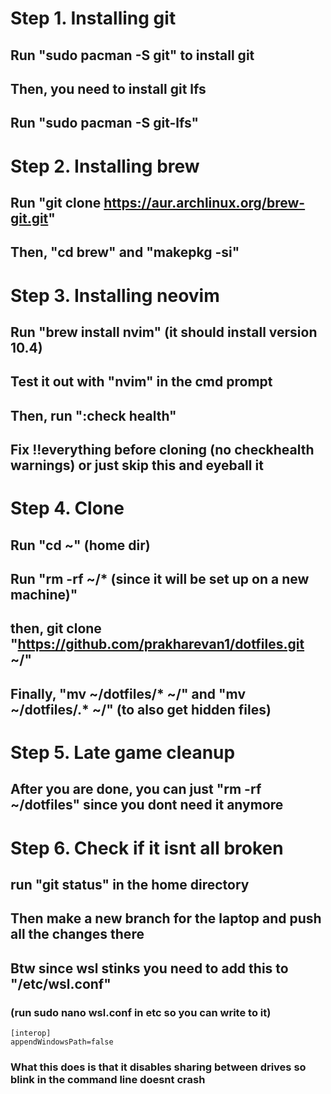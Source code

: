 # Step 1. Installing git
## Run "sudo pacman -S git" to install git
## Then, you need to install git lfs
## Run "sudo pacman -S git-lfs"
# Step 2. Installing brew
## Run "git clone https://aur.archlinux.org/brew-git.git"
## Then, "cd brew" and "makepkg -si"
# Step 3. Installing neovim
## Run "brew install nvim" (it should install version 10.4)
## Test it out with "nvim" in the cmd prompt
## Then, run ":check health"
## Fix !!everything before cloning (no checkhealth warnings) or just skip this and eyeball it
# Step 4. Clone
## Run "cd ~" (home dir)
## Run "rm -rf ~/* (since it will be set up on a new machine)"
## then, git clone "https://github.com/prakharevan1/dotfiles.git ~/"
## Finally, "mv ~/dotfiles/* ~/" and "mv ~/dotfiles/.* ~/" (to also get hidden files)
# Step 5. Late game cleanup
## After you are done, you can just "rm -rf ~/dotfiles" since you dont need it anymore
# Step 6. Check if it isnt all broken
## run "git status" in the home directory
## Then make a new branch for the laptop and push all the changes there
## Btw since wsl stinks you need to add this to "/etc/wsl.conf"
### (run sudo nano wsl.conf in etc so you can write to it)
```
[interop]
appendWindowsPath=false
```
### What this does is that it disables sharing between drives so blink in the command line doesnt crash
